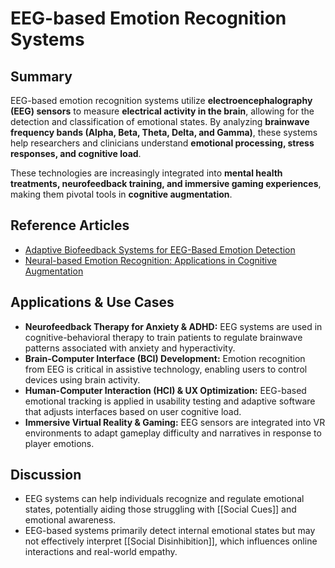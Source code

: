 # EEG-based Emotion Recognition Systems

## Summary

EEG-based emotion recognition systems utilize **electroencephalography (EEG) sensors** to measure **electrical activity in the brain**, allowing for the detection and classification of emotional states. By analyzing **brainwave frequency bands (Alpha, Beta, Theta, Delta, and Gamma)**, these systems help researchers and clinicians understand **emotional processing, stress responses, and cognitive load**.

These technologies are increasingly integrated into **mental health treatments, neurofeedback training, and immersive gaming experiences**, making them pivotal tools in **cognitive augmentation**.

## Reference Articles

- [Adaptive Biofeedback Systems for EEG-Based Emotion Detection](https://arxiv.org/abs/2309.11097/)
- [Neural-based Emotion Recognition: Applications in Cognitive Augmentation](https://pubmed.ncbi.nlm.nih.gov/38111608/)

## Applications & Use Cases

- **Neurofeedback Therapy for Anxiety & ADHD:** EEG systems are used in cognitive-behavioral therapy to train patients to regulate brainwave patterns associated with anxiety and hyperactivity.
- **Brain-Computer Interface (BCI) Development:** Emotion recognition from EEG is critical in assistive technology, enabling users to control devices using brain activity.
- **Human-Computer Interaction (HCI) & UX Optimization:** EEG-based emotional tracking is applied in usability testing and adaptive software that adjusts interfaces based on user cognitive load.
- **Immersive Virtual Reality & Gaming:** EEG sensors are integrated into VR environments to adapt gameplay difficulty and narratives in response to player emotions.


## Discussion

- EEG systems can help individuals recognize and regulate emotional states, potentially aiding those struggling with [[Social Cues]] and emotional awareness.
- EEG-based systems primarily detect internal emotional states but may not effectively interpret [[Social Disinhibition]], which influences online interactions and real-world empathy.
